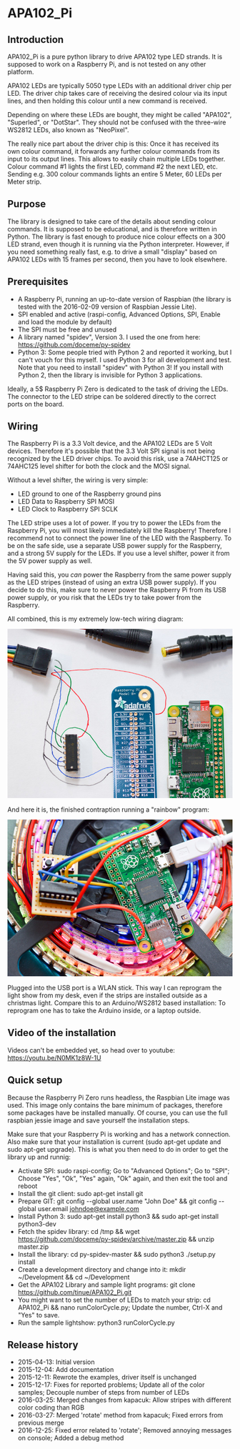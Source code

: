 # APA102_Pi

## Introduction
APA102_Pi is a pure python library to drive APA102 type LED strands. It is supposed to work on a Raspberry Pi, and is not tested on any other platform.

APA102 LEDs are typically 5050 type LEDs with an additional driver chip per LED. The driver chip takes care of receiving the desired colour via its input lines, and then holding this colour until a new command is received.

Depending on where these LEDs are bought, they might be called "APA102", "Superled", or "DotStar". They should not be confused with the three-wire WS2812 LEDs, also known as "NeoPixel".

The really nice part about the driver chip is this: Once it has received its own colour command, it forwards any further colour commands from its input to its output lines. This allows to easily chain multiple LEDs together. Colour command #1 lights the first LED, command #2 the next LED, etc. Sending e.g. 300 colour commands lights an entire 5 Meter, 60 LEDs per Meter strip.

## Purpose
The library is designed to take care of the details about sending colour commands. It is supposed to be educational, and is therefore written in Python. The library is fast enough to produce nice colour effects on a 300 LED strand, even though it is running via the Python interpreter. However, if you need something really fast, e.g. to drive a small "display" based on APA102 LEDs with 15 frames per second, then you have to look elsewhere.

## Prerequisites
* A Raspberry Pi, running an up-to-date version of Raspbian (the library is tested with the 2016-02-09 version of Raspbian Jessie Lite).
* SPI enabled and active (raspi-config, Advanced Options, SPI, Enable and load the module by default)
* The SPI must be free and unused
* A library named "spidev", Version 3. I used the one from here: https://github.com/doceme/py-spidev
* Python 3: Some people tried with Python 2 and reported it working, but I can't vouch for this myself. I used Python 3 for all development and test. Note that you need to install "spidev" with Python 3! If you install with Python 2, then the library is invisible for Python 3 applications.

Ideally, a 5$ Raspberry Pi Zero is dedicated to the task of driving the LEDs. The connector to the LED stripe can be soldered directly to the correct ports on the board.

## Wiring

The Raspberry Pi is a 3.3 Volt device, and the APA102 LEDs are 5 Volt devices. Therefore it's possible that the 3.3 Volt SPI signal is not being recognized by the LED driver chips. To avoid this risk, use a 74AHCT125 or 74AHC125 level shifter for both the clock and the MOSI signal.

Without a level shifter, the wiring is very simple:
- LED ground to one of the Raspberry ground pins
- LED Data to Raspberry SPI MOSI
- LED Clock to Raspberry SPI SCLK

The LED stripe uses a lot of power. If you try to power the LEDs from the Raspberry Pi, you will most likely immediately kill the Raspberry! Therefore I recommend not to connect the power line of the LED with the Raspberry. To be on the safe side, use a separate USB power supply for the Raspberry, and a strong 5V supply for the LEDs. If you use a level shifter, power it from the 5V power supply as well.

Having said this, you *can* power the Raspberry from the same power supply as the LED stripes (instead of using an extra USB power supply). If you decide to do this, make sure to never power the Raspberry Pi from its USB power supply, or you risk that the LEDs try to take power from the Raspberry.

All combined, this is my extremely low-tech wiring diagram:

![Wiring Diagram](Wiring.jpg)

And here it is, the finished contraption running a "rainbow" program:

![Raspberry Pi Zero driving APA102 LEDs](Finished.jpg)

Plugged into the USB port is a WLAN stick. This way I can reprogram the light show from my desk, even if the strips are installed outside as a christmas light. Compare this to an Arduino/WS2812 based installation: To reprogram one has to take the Arduino inside, or a laptop outside.

## Video of the installation

Videos can't be embedded yet, so head over to youtube: https://youtu.be/N0MK1z8W-1U


## Quick setup

Because the Raspberry Pi Zero runs headless, the Raspbian Lite image was used. This image only contains the bare minimum of packages, therefore some packages have be installed manually. Of course, you can use the full raspbian jessie image and save yourself the installation steps.

Make sure that your Raspberry Pi is working and has a network connection. Also make sure that your installation is current (sudo apt-get update and sudo apt-get upgrade). This is what you then need to do in order to get the library up and runnig:
- Activate SPI: sudo raspi-config; Go to "Advanced Options"; Go to "SPI"; Choose "Yes", "Ok", "Yes" again, "Ok" again, and then exit the tool and reboot
- Install the git client: sudo apt-get install git
- Prepare GIT: git config --global user.name "John Doe" && git config --global user.email johndoe@example.com
- Install Python 3: sudo apt-get install python3 && sudo apt-get install python3-dev
- Fetch the spidev library: cd /tmp && wget https://github.com/doceme/py-spidev/archive/master.zip && unzip master.zip
- Install the library: cd py-spidev-master && sudo python3 ./setup.py install
- Create a development directory and change into it: mkdir ~/Development && cd ~/Development
- Get the APA102 Library and sample light programs: git clone https://github.com/tinue/APA102_Pi.git
- You might want to set the number of LEDs to match your strip: cd APA102_Pi && nano runColorCycle.py; Update the number, Ctrl-X and "Yes" to save.
- Run the sample lightshow: python3 runColorCycle.py



## Release history

- 2015-04-13: Initial version
- 2015-12-04: Add documentation
- 2015-12-11: Rewrote the examples, driver itself is unchanged
- 2015-12-17: Fixes for reported problems; Update all of the color samples; Decouple number of steps from number of LEDs
- 2016-03-25: Merged changes from kapacuk: Allow stripes with different color coding than RGB
- 2016-03-27: Merged 'rotate' method from kapacuk; Fixed errors from previous merge
- 2016-12-25: Fixed error related to 'rotate'; Removed annoying messages on console; Added a debug method
